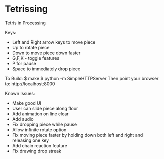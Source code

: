 Tetrissing
==========

Tetris in Processing

Keys:
 - Left and Right arrow keys to move piece
 - Up to rotate piece
 - Down to move piece down faster
 - G,F,K - toggle features
 - P for pause
 - Space to immediately drop piece

To Build:
 $ make
 $ python -m SimpleHTTPServer
Then point your browser to: http://localhost:8000

Known Issues:
 - Make good UI
 - User can slide piece along floor
 - Add animation on line clear
 - Add audio
 - Fix dropping piece while pause
 - Allow infinite rotate option
 - Fix moving piece faster by holding down both left and right and
   releasing one key
 - Add chain reaction feature
 - Fix drawing drop streak
